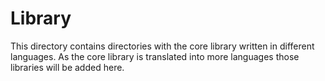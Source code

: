 # Library

This directory contains directories with the core library written in different
languages. As the core library is translated into more languages those libraries
will be added here.
